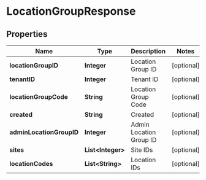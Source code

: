 
# LocationGroupResponse

## Properties
Name | Type | Description | Notes
------------ | ------------- | ------------- | -------------
**locationGroupID** | **Integer** | Location Group ID |  [optional]
**tenantID** | **Integer** | Tenant ID |  [optional]
**locationGroupCode** | **String** | Location Group Code |  [optional]
**created** | **String** | Created |  [optional]
**adminLocationGroupID** | **Integer** | Admin Location Group ID |  [optional]
**sites** | **List&lt;Integer&gt;** | Site IDs |  [optional]
**locationCodes** | **List&lt;String&gt;** | Location IDs |  [optional]



